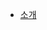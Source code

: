 -	[소개](README.md)

<!--
-   [시작](start/index.md)

    -   [시스템 요구사항](start/sys_req.md)
    -   [소프트웨어 라이선스](start/lic.md)
    -   [설치](start/ins.md)
    -   [라이선스 오프라인 설치 및 활성화(작성중)](start/lic_off.md)

-   [설정(작성중)](config/index.md)

    -   [인코더 매개변수 설정(해상도, FPS 등)](config/enc_para.md)
    -   [오버레이 설정(마우스, 시간, 사용자 텍스트 등)](config/overlay.md)  
    -   [시스템사운드 오디오 입력소스 생성](config/audio.md)
-->
